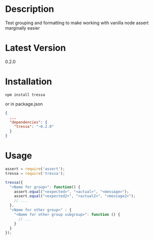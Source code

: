 # Description

Test grouping and formatting to make working with vanilla node assert marginally easier

# Latest Version

0.2.0

# Installation
```
npm install tressa
```

or in package.json

```json
{
  ...
  "dependencies": {
    "tressa": "~0.2.0"
  }
}
```

# Usage
```js
assert = require('assert');
tressa = require('tressa');

tressa({
  "<Name for group>": function() {
    assert.equal("<expected>", "<actual>", "<message>");
    assert.equal("<expected2>", "<actual2>", "<message2>");
    // ...
  },
  "<Name for other group>" : {
    "<Name for other group subgroup>": function () {
      // ...
    }
  }
});
```